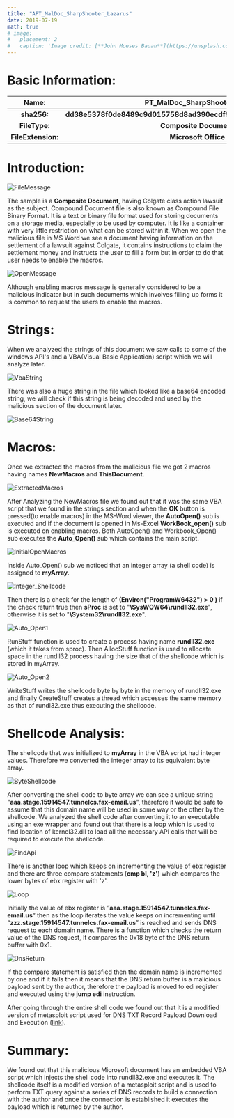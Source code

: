 ```yaml
---
title: "APT_MalDoc_SharpShooter_Lazarus"
date: 2019-07-19
math: true
# image:
#   placement: 2
#   caption: 'Image credit: [**John Moeses Bauan**](https://unsplash.com/photos/OGZtQF8iC0g)'
---
```

# Basic Information:

|**Name:**|**PT_MalDoc_SharpShooter_Lazarus**|
|:-:|:-:|
|**sha256:**|**dd38e5378f0de8489c9d015758d8ad390ecdf9599b8a4b90b218f6de6d1c1e16**|
|**FileType:**|**Composite Document File**|
|**FileExtension:**|**Microsoft Office File**|


# Introduction:

![FileMessage](Screenshots/File.png)

The sample is a **Composite Document**, having Colgate class action lawsuit as the subject.
Compound Document file is also known as Compound File Binary Format. It is a text or binary file format used for storing documents on a storage media, especially to be used by computer. It is like a container with very little restriction on what can be stored within it.
When we open the malicious file in MS Word we see a document having information on the settlement of a lawsuit against Colgate, it contains instructions to claim the settlement money and instructs the user to fill a form but in order to do that user needs to enable the macros.

![OpenMessage](Screenshots/Message.png)

Although enabling macros message is generally considered to be a malicious indicator but in such documents which involves filling up forms it is common to request the users to enable the macros.

# Strings:

When we analyzed the strings of this document we saw calls to some of the  windows API's and a VBA(Visual Basic Application) script which we will analyze later.

![VbaString](Screenshots/VBAString.png)

There was also a huge string in the file which looked like a base64 encoded string, we will check if this string is being decoded and used by the malicious section of the document later.

![Base64String](Screenshots/Base64String.png)

# Macros:

Once we extracted the macros from the malicious file we got 2 macros having names **NewMacros** and **ThisDocument**.

![ExtractedMacros](Screenshots/ExtractedMacros.png)

After Analyzing the NewMacros file we found out that it was the same VBA script that we found in the strings section and when the **OK**  button is pressed(to enable macros) in the MS-Word viewer, the **AutoOpen()** sub is executed and if the document is opened in Ms-Excel **WorkBook_open()** sub is executed on enabling macros. Both AutoOpen() and Workbook_Open() sub executes the **Auto_Open()** sub which contains the main script.

![InitialOpenMacros](Screenshots/OpenMacros.png)

Inside Auto_Open() sub we noticed that an integer array (a shell code) is assigned to **myArray**.

![Integer_Shellcode](Screenshots/IntegerShellcode.png)

Then there is a check for the length of **(Environ("ProgramW6432")  > 0 )** if the check return true then **sProc** is set to "**\\SysWOW64\\rundll32.exe**", otherwise it is set to "**\\System32\\rundll32.exe**".

![Auto_Open1](Screenshots/Auto_Open1.png)

RunStuff function is used to create a process having name **rundll32.exe** (which it takes from sproc). Then AllocStuff function is used to allocate space in the rundll32 process having the size that of the shellcode which is stored in myArray.

![Auto_Open2](Screenshots/Auto_Open2.png)

WriteStuff writes the shellcode byte by byte in the memory of rundll32.exe and finally CreateStuff creates a thread which accesses the same memory as that of rundl32.exe thus executing the shellcode.

# Shellcode Analysis:

The shellcode that was initialized to **myArray** in the VBA script had integer values. Therefore we converted the integer array to its equivalent byte array.

![ByteShellcode](Screenshots/ByteShellcode.png)

After converting the shell code to byte array we can see a unique string "**aaa.stage.15914547.tunnelcs.fax-email.us**", therefore it would be safe to assume that this domain name will be used in some way or the other by the shellcode.
We analyzed the shell code after converting it to an executable using an exe wrapper and found out that there is a loop which is used to find location of kernel32.dll to load all the necessary API calls that will be required to execute the shellcode.

![FindApi](Screenshots/FindAPI.png)

There is another loop which keeps on incrementing the value of ebx register and there are three compare statements (**cmp bl, 'z'**) which compares the lower bytes of ebx register with 'z'.

![Loop](Screenshots/Loop.png)

Initially the value of ebx register is ”**aaa.stage.15914547.tunnelcs.fax-email.us**“ then as the loop iterates the value keeps on incrementing until “**zzz.stage.15914547.tunnelcs.fax-email.us**” is reached and sends DNS request to each domain name.
There is a function which checks the return value of the DNS request, It compares the 0x18 byte of the DNS return buffer with 0x1.

![DnsReturn](Screenshots/DNSreturn.png)

If the compare statement is satisfied then the domain name is incremented by one and if it fails then it means that the DNS return buffer is a malicious payload sent by the author, therefore the payload is moved to edi register and executed using the **jump edi** instruction.

After going through the entire shell code we found out that it is a modified version of metasploit script used for DNS TXT Record Payload Download and Execution ([link](https://github.com/rapid7/metasploit-framework/blob/master/modules/payloads/singles/windows/dns_txt_query_exec.rb)).


# Summary:

We found out that this malicious Microsoft document has an embedded VBA script which injects the shell code into rundll32.exe and executes it. The shellcode itself is a modified version of  a metasploit script and is used to perform TXT query against a series of DNS records to build a connection with the author and once the connection is established it executes the payload which is returned by the author.
